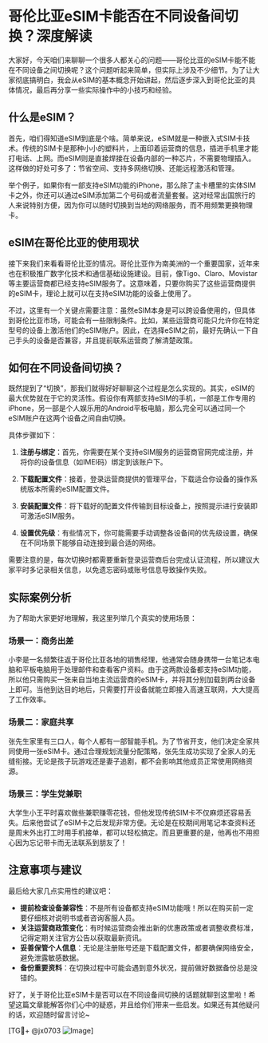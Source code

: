 # 哥伦比亚eSIM卡能否在不同设备间切换？深度解读

大家好，今天咱们来聊聊一个很多人都关心的问题——哥伦比亚的eSIM卡能不能在不同设备之间切换呢？这个问题听起来简单，但实际上涉及不少细节。为了让大家彻底搞明白，我会从eSIM的基本概念开始讲起，然后逐步深入到哥伦比亚的具体情况，最后再分享一些实际操作中的小技巧和经验。

## 什么是eSIM？

首先，咱们得知道eSIM到底是个啥。简单来说，eSIM就是一种嵌入式SIM卡技术。传统的SIM卡是那种小小的塑料片，上面印着运营商的信息，插进手机里才能打电话、上网。而eSIM则是直接焊接在设备内部的一种芯片，不需要物理插入。这样做的好处可多了：节省空间、支持多网络切换、还能远程激活和管理。

举个例子，如果你有一部支持eSIM功能的iPhone，那么除了主卡槽里的实体SIM卡之外，你还可以通过eSIM添加第二个号码或者流量套餐。这对经常出国旅行的人来说特别方便，因为你可以随时切换到当地的网络服务，而不用频繁更换物理卡。

## eSIM在哥伦比亚的使用现状

接下来我们来看看哥伦比亚的情况。哥伦比亚作为南美洲的一个重要国家，近年来也在积极推广数字化技术和通信基础设施建设。目前，像Tigo、Claro、Movistar等主要运营商都已经支持eSIM服务了。这意味着，只要你购买了这些运营商提供的eSIM卡，理论上就可以在支持eSIM功能的设备上使用了。

不过，这里有一个关键点需要注意：虽然eSIM本身是可以跨设备使用的，但具体到哥伦比亚市场，可能会有一些限制条件。比如，某些运营商可能只允许你在特定型号的设备上激活他们的eSIM账户。因此，在选择eSIM之前，最好先确认一下自己手头的设备是否兼容，并且提前联系运营商了解清楚政策。

## 如何在不同设备间切换？

既然提到了“切换”，那我们就得好好聊聊这个过程是怎么实现的。其实，eSIM的最大优势就在于它的灵活性。假设你有两部支持eSIM的手机，一部是工作专用的iPhone，另一部是个人娱乐用的Android平板电脑，那么完全可以通过同一个eSIM账户在这两个设备之间自由切换。

具体步骤如下：

1. **注册与绑定**：首先，你需要在某个支持eSIM服务的运营商官网完成注册，并将你的设备信息（如IMEI码）绑定到该账户下。
   
2. **下载配置文件**：接着，登录运营商提供的管理平台，下载适合你设备的操作系统版本所需的eSIM配置文件。
   
3. **安装配置文件**：将下载好的配置文件传输到目标设备上，按照提示进行安装即可激活eSIM服务。
   
4. **设置优先级**：有些情况下，你可能需要手动调整各设备间的优先级设置，确保在不同场景下能够自动连接到最合适的网络。

需要注意的是，每次切换时都需要重新登录运营商后台完成认证流程，所以建议大家平时多记录相关信息，以免遗忘密码或账号信息导致操作失败。

## 实际案例分析

为了帮助大家更好地理解，我这里列举几个真实的使用场景：

### 场景一：商务出差
小李是一名频繁往返于哥伦比亚各地的销售经理，他通常会随身携带一台笔记本电脑和平板电脑用于处理邮件和查看客户资料。由于这两款设备都支持eSIM功能，所以他只需购买一张来自当地主流运营商的eSIM卡，并将其分别加载到两台设备上即可。当他到达目的地后，只需要打开设备就能立即接入高速互联网，大大提高了工作效率。

### 场景二：家庭共享
张先生家里有三口人，每个人都有一部智能手机。为了节省开支，他们决定全家共同使用一张eSIM卡。通过合理规划流量分配策略，张先生成功实现了全家人的无缝衔接。无论是孩子玩游戏还是妻子追剧，都不会影响其他成员正常使用网络资源。

### 场景三：学生党兼职
大学生小王平时喜欢做些兼职赚零花钱，但他发现传统SIM卡不仅麻烦还容易丢失。后来他尝试了eSIM卡之后发现非常方便。无论是在校期间用笔记本查资料还是周末外出打工时用手机接单，都可以轻松搞定。而且更重要的是，他再也不用担心因为忘记带卡而无法联系到朋友了！

## 注意事项与建议

最后给大家几点实用性的建议吧：

- **提前检查设备兼容性**：不是所有设备都支持eSIM功能哦！所以在购买前一定要仔细核对说明书或者咨询客服人员。
- **关注运营商政策变化**：有时候运营商会推出新的优惠政策或者调整收费标准，记得定期关注官方公告以获取最新资讯。
- **妥善保管个人信息**：无论是注册账号还是下载配置文件，都要确保网络安全，避免泄露敏感数据。
- **备份重要资料**：在切换过程中可能会遇到意外状况，提前做好数据备份总是没错的。

好了，关于哥伦比亚eSIM卡是否可以在不同设备间切换的话题就聊到这里啦！希望这篇文章能解答你们心中的疑惑，并且给你们带来一些启发。如果还有其他疑问的话，欢迎随时留言讨论~

[TG💪+ @jx0703 ![Image](https://github.com/user-attachments/assets/dbca1d08-cadb-493c-b0ec-ad6f7a83f270)]